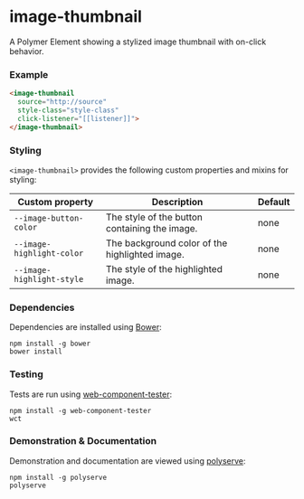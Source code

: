 # image-thumbnail

A Polymer Element showing a stylized image thumbnail with on-click behavior.

### Example
```html
<image-thumbnail
  source="http://source"
  style-class="style-class"
  click-listener="[[listener]]">
</image-thumbnail>
```

### Styling

`<image-thumbnail>` provides the following custom properties and mixins for styling:

Custom property           | Description                                    | Default
--------------------------|------------------------------------------------|--------
`--image-button-color`    | The style of the button containing the image.  | none
`--image-highlight-color` | The background color of the highlighted image. | none
`--image-highlight-style` | The style of the highlighted image.            | none

### Dependencies

Dependencies are installed using [Bower](http://bower.io/):

    npm install -g bower
    bower install

### Testing

Tests are run using [web-component-tester](https://github.com/Polymer/web-component-tester):

    npm install -g web-component-tester
    wct

### Demonstration & Documentation

Demonstration and documentation are viewed using [polyserve](https://github.com/PolymerLabs/polyserve):

    npm install -g polyserve
    polyserve

